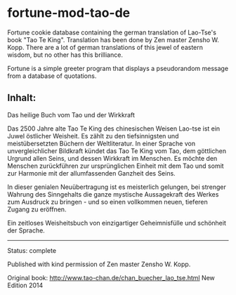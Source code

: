 fortune-mod-tao-de
==================

Fortune cookie database containing the german translation of Lao-Tse's book "Tao Te King". Translation has been done by Zen master Zensho W. Kopp.
There are a lot of german translations of this jewel of eastern wisdom, but no other has this brilliance.

Fortune is a simple greeter program that displays a pseudorandom message from a database of quotations.

Inhalt:
--------------------------------------------------------------------------
Das heilige Buch vom Tao und der Wirkkraft

Das 2500 Jahre alte Tao Te King des chinesischen Weisen Lao-tse ist ein Juwel östlicher Weisheit. 
Es zählt zu den tiefsinnigsten und meistübersetzten Büchern der Weltliteratur. 
In einer Sprache von unvergleichlicher Bildkraft kündet das Tao Te King vom Tao, 
dem göttlichen Urgrund allen Seins, und dessen Wirkkraft im Menschen. 
Es möchte den Menschen zurückführen zur ursprünglichen Einheit mit dem Tao 
und somit zur Harmonie mit der allumfassenden Ganzheit des Seins.

In dieser genialen Neuübertragung ist es meisterlich gelungen,
bei strenger Wahrung des Sinngehalts die ganze mystische Aussagekraft des Werkes zum Ausdruck zu bringen - und so einen vollkommen neuen, tieferen Zugang zu eröffnen.

Ein zeitloses Weisheitsbuch von einzigartiger Geheimnisfülle und schönheit der Sprache.

---------------------------------------------------------------------------

Status: complete

Published with kind permission of Zen master Zensho W. Kopp.

Original book: http://www.tao-chan.de/chan_buecher_lao_tse.html
New Edition 2014